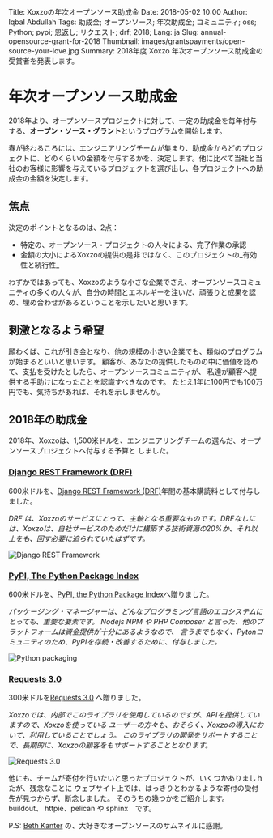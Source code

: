 Title: Xoxzoの年次オープンソース助成金
Date: 2018-05-02 10:00
Author: Iqbal Abdullah
Tags: 助成金; オープンソース; 年次助成金; コミュニティ; oss; Python; pypi; 恩返し; リクエスト; drf; 2018;
Lang: ja
Slug: annual-opensource-grant-for-2018
Thumbnail: images/grantspayments/open-source-your-love.jpg
Summary: 2018年度 Xoxzo 年次オープンソース助成金の受賞者を発表します。

# 年次オープンソース助成金

2018年より、オープンソースプロジェクトに対して、一定の助成金を毎年付与する、**オープン・ソース・グラント**というプログラムを開始します。

春が終わるころには、エンジニアリングチームが集まり、助成金からどのプロジェクトに、どのくらいの金額を付与するかを、決定します。他に比べて当社と当社のお客様に影響を与えているプロジェクトを選び出し、各プロジェクトへの助成金の金額を決定します。

## 焦点

決定のポイントとなるのは、2点：

- 特定の、オープンソース・プロジェクトの人々による、完了作業の承認
- 金額の大小によるXoxzoの提供の是非ではなく、このプロジェクトの_有効性と続行性_

わずかではあっても、Xoxzoのような小さな企業でさえ、オープンソースコミュニティの多くの人々が、自分の時間とエネルギーを注いだ、頑張りと成果を認め、埋め合わせがあるということを示したいと思います。

## 刺激となるよう希望

願わくば、これが引き金となり、他の規模の小さい企業でも、類似のプログラムが始まるといいと思います。
顧客が、あなたの提供したものの中に価値を認めて、支払を受けたとしたら、オープンソースコミュニティが、
私達が顧客へ提供する手助けになったことを認識すべきなのです。
たとえ1年に100円でも100万円でも、気持ちがあれば、それを示しませんか。

## 2018年の助成金

2018年、Xoxzoは、1,500米ドルを、エンジニアリングチームの選んだ、オープンソースプロジェクトへ付与する予算と
しました。

### [Django REST Framework (DRF)](https://fund.django-rest-framework.org/topics/funding/)

600米ドルを、[Django REST Framework (DRF)](https://fund.django-rest-framework.org/topics/funding/)年間の基本購読料として付与しました。

*DRF は、Xoxzoのサービスにとって、主軸となる重要なものです。DRFなしには、Xoxzoは、自社サービスのためだけに構築する技術資源の20%か、それ以上をも、回す必要に迫られていたはずです。*

![Django REST Framework]({filename}/images/grantspayments/20180502-donation-for-rest.png)

### [PyPI, The Python Package Index](https://pypi.org/)

600米ドルを、[PyPI, the Python Package Index](https://pypi.org/)へ贈りました。

*パッケージング・マネージャーは、どんなプログラミング言語のエコシステムにとっても、重要な要素です。
Nodejs NPM や PHP Composer と言った、他のプラットフォームは資金提供が十分にあるようなので、
言うまでもなく、Pytonコミュニティのため、PyPIを存続・改善するために、付与しました。*

![Python packaging]({filename}/images/grantspayments/20180502-donation-for-pypi.png)

### [Requests 3.0](https://www.kennethreitz.org/requests3/)

300米ドルを[Requests 3.0](https://www.kennethreitz.org/requests3/) へ贈りました。

*Xoxzoでは、内部でこのライブラリを使用しているのですが、APIを提供していますので、Xoxzoを使っている
ユーザーの方々も、おそらく、Xoxzoの導入において、利用していることでしょう。
このライブラリの開発をサポートすることで、長期的に、Xoxzoの顧客をもサポートすることとなります。*

![Requests 3.0]({filename}/images/grantspayments/20180502-donation-for-requests.png)

他にも、チームが寄付を行いたいと思ったプロジェクトが、いくつかありましｈたが、残念なことに
ウェブサイト上では、はっきりとわかるような寄付の受付先が見つからず、断念しました。
そのうちの幾つかをご紹介します。
buildout、 httpie、pelican や sphinx　です。

P.S: [Beth Kanter](https://www.flickr.com/photos/cambodia4kidsorg/2265381560/in/photolist-4sbF1L-ar78tZ-SNGH5k-ar79ug-7GLMMJ-7auyvr-ar9ZuW-ar7icH-7EbFm8-77iC2j-oZNUt1-YoqUGr-7auzAZ-77iLXu-ara183-4vbuEU-pKkoXm-77eCxx-2WUBnD-ar9VGm-7TT3jY-by7HPM-6ymtsa-7ayps3-77ePoH-874G8Z-4VguA1-6G4JuU-77eAQF-ar7dxc-EDyr4-77iKd5-8yZZmV-rDGuZy-77iLM5-bbBEV8-e3okg3-DLbcqc-77ezLa-69ykkm-7aysgQ-72ePxc-ar7dt4-XZTS3m-e6eDqU-bbBC66-bbBCjr-RYrLD2-e693vi-9ULwL) の、大好きなオープンソースのサムネイルに感謝。
